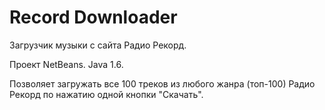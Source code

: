 # Record Downloader
Загрузчик музыки с сайта Радио Рекорд.

Проект NetBeans. Java 1.6.

Позволяет загружать все 100 треков из любого жанра (топ-100) Радио Рекорд по нажатию одной кнопки "Скачать".

